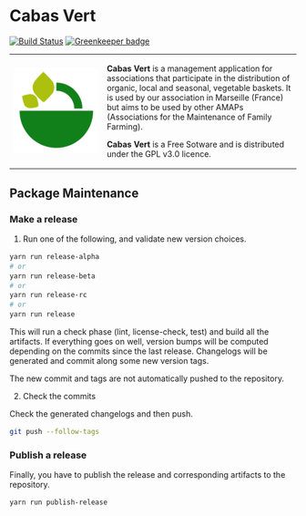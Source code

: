 # Cabas Vert

[![Build Status](https://travis-ci.org/cabasvert/cabasvert.svg?branch=master)](https://travis-ci.org/cabasvert/cabasvert)
[![Greenkeeper badge](https://badges.greenkeeper.io/cabasvert/cabasvert.svg)](https://greenkeeper.io/)

<table>
  <tr>
    <td width="150px">
      <img alt="Cabas Vert logo" valign="top" title="Cabas Vert logo"
           src="https://raw.githubusercontent.com/cabasvert/cabasvert-server/master/docs/img/icon.svg?sanitize=true"/>
    </td>
    <td>
      <p>
        <b>Cabas Vert</b> is a management application for associations that participate in the distribution of organic, local and seasonal, vegetable baskets.
        It is used by our association in Marseille (France) but aims to be used by other AMAPs (Associations for the Maintenance of Family Farming).
      </p>
      <p>
        <b>Cabas Vert</b> is a Free Sotware and is distributed under the GPL v3.0 licence.
      </p>
    </td>
  </tr>
</table>

## Package Maintenance

### Make a release

1. Run one of the following, and validate new version choices.

```bash
yarn run release-alpha
# or
yarn run release-beta
# or
yarn run release-rc
# or
yarn run release
```

This will run a check phase (lint, license-check, test) and build all the artifacts.
If everything goes on well, version bumps will be computed depending on the commits since the last release.
Changelogs will be generated and commit along some new version tags.

The new commit and tags are not automatically pushed to the repository.

2. Check the commits

Check the generated changelogs and then push.

```bash
git push --follow-tags
```

### Publish a release

Finally, you have to publish the release and corresponding artifacts to the repository.

```bash
yarn run publish-release
```
